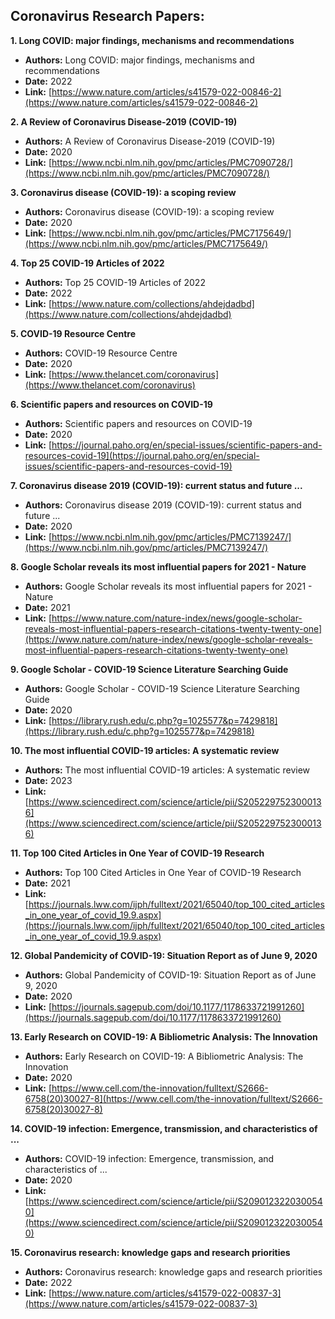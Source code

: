 ## Coronavirus Research Papers:

**1.  Long COVID: major findings, mechanisms and recommendations**
* **Authors:**  Long COVID: major findings, mechanisms and recommendations
* **Date:**  2022
* **Link:** [https://www.nature.com/articles/s41579-022-00846-2](https://www.nature.com/articles/s41579-022-00846-2)

**2.  A Review of Coronavirus Disease-2019 (COVID-19)**
* **Authors:**  A Review of Coronavirus Disease-2019 (COVID-19)
* **Date:**  2020
* **Link:** [https://www.ncbi.nlm.nih.gov/pmc/articles/PMC7090728/](https://www.ncbi.nlm.nih.gov/pmc/articles/PMC7090728/)

**3.  Coronavirus disease (COVID-19): a scoping review**
* **Authors:**  Coronavirus disease (COVID-19): a scoping review
* **Date:**  2020
* **Link:** [https://www.ncbi.nlm.nih.gov/pmc/articles/PMC7175649/](https://www.ncbi.nlm.nih.gov/pmc/articles/PMC7175649/)

**4.  Top 25 COVID-19 Articles of 2022**
* **Authors:**  Top 25 COVID-19 Articles of 2022
* **Date:**  2022
* **Link:** [https://www.nature.com/collections/ahdejdadbd](https://www.nature.com/collections/ahdejdadbd)

**5.  COVID-19 Resource Centre**
* **Authors:**  COVID-19 Resource Centre
* **Date:**  2020
* **Link:** [https://www.thelancet.com/coronavirus](https://www.thelancet.com/coronavirus)

**6.  Scientific papers and resources on COVID-19**
* **Authors:**  Scientific papers and resources on COVID-19
* **Date:**  2020
* **Link:** [https://journal.paho.org/en/special-issues/scientific-papers-and-resources-covid-19](https://journal.paho.org/en/special-issues/scientific-papers-and-resources-covid-19)

**7.  Coronavirus disease 2019 (COVID-19): current status and future ...**
* **Authors:**  Coronavirus disease 2019 (COVID-19): current status and future ...
* **Date:**  2020
* **Link:** [https://www.ncbi.nlm.nih.gov/pmc/articles/PMC7139247/](https://www.ncbi.nlm.nih.gov/pmc/articles/PMC7139247/)

**8.  Google Scholar reveals its most influential papers for 2021 - Nature**
* **Authors:**  Google Scholar reveals its most influential papers for 2021 - Nature
* **Date:**  2021
* **Link:** [https://www.nature.com/nature-index/news/google-scholar-reveals-most-influential-papers-research-citations-twenty-twenty-one](https://www.nature.com/nature-index/news/google-scholar-reveals-most-influential-papers-research-citations-twenty-twenty-one)

**9.  Google Scholar - COVID-19 Science Literature Searching Guide**
* **Authors:**  Google Scholar - COVID-19 Science Literature Searching Guide
* **Date:**  2020
* **Link:** [https://library.rush.edu/c.php?g=1025577&p=7429818](https://library.rush.edu/c.php?g=1025577&p=7429818)

**10.  The most influential COVID-19 articles: A systematic review**
* **Authors:**  The most influential COVID-19 articles: A systematic review
* **Date:**  2023
* **Link:** [https://www.sciencedirect.com/science/article/pii/S2052297523000136](https://www.sciencedirect.com/science/article/pii/S2052297523000136)

**11.  Top 100 Cited Articles in One Year of COVID-19 Research**
* **Authors:**  Top 100 Cited Articles in One Year of COVID-19 Research
* **Date:**  2021
* **Link:** [https://journals.lww.com/ijph/fulltext/2021/65040/top_100_cited_articles_in_one_year_of_covid_19.9.aspx](https://journals.lww.com/ijph/fulltext/2021/65040/top_100_cited_articles_in_one_year_of_covid_19.9.aspx)

**12.  Global Pandemicity of COVID-19: Situation Report as of June 9, 2020**
* **Authors:**  Global Pandemicity of COVID-19: Situation Report as of June 9, 2020
* **Date:**  2020
* **Link:** [https://journals.sagepub.com/doi/10.1177/1178633721991260](https://journals.sagepub.com/doi/10.1177/1178633721991260)

**13.  Early Research on COVID-19: A Bibliometric Analysis: The Innovation**
* **Authors:**  Early Research on COVID-19: A Bibliometric Analysis: The Innovation
* **Date:**  2020
* **Link:** [https://www.cell.com/the-innovation/fulltext/S2666-6758(20)30027-8](https://www.cell.com/the-innovation/fulltext/S2666-6758(20)30027-8)

**14.  COVID-19 infection: Emergence, transmission, and characteristics of ...**
* **Authors:**  COVID-19 infection: Emergence, transmission, and characteristics of ...
* **Date:**  2020
* **Link:** [https://www.sciencedirect.com/science/article/pii/S2090123220300540](https://www.sciencedirect.com/science/article/pii/S2090123220300540)

**15.  Coronavirus research: knowledge gaps and research priorities**
* **Authors:**  Coronavirus research: knowledge gaps and research priorities
* **Date:**  2022
* **Link:** [https://www.nature.com/articles/s41579-022-00837-3](https://www.nature.com/articles/s41579-022-00837-3)